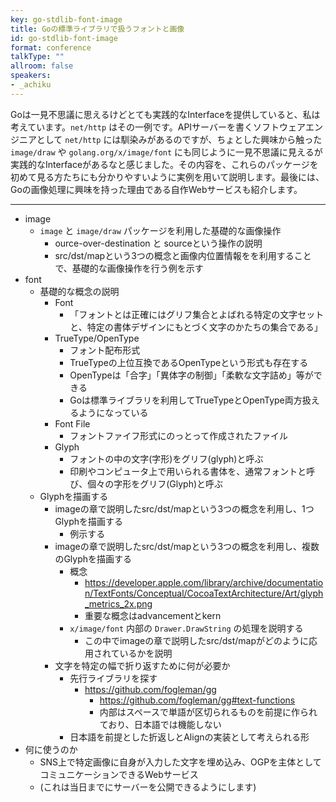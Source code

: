 ```yaml
---
key: go-stdlib-font-image
title: Goの標準ライブラリで扱うフォントと画像
id: go-stdlib-font-image
format: conference
talkType: ""
allroom: false
speakers:
- _achiku
---
```

Goは一見不思議に思えるけどとても実践的なInterfaceを提供していると、私は考えています。`net/http` はその一例です。APIサーバーを書くソフトウェアエンジニアとして `net/http` には馴染みがあるのですが、ちょとした興味から触った `image/draw` や `golang.org/x/image/font` にも同じように一見不思議に見えるが実践的なInterfaceがあるなと感じました。その内容を、これらのパッケージを初めて見る方たちにも分かりやすいように実例を用いて説明します。最後には、Goの画像処理に興味を持った理由である自作Webサービスも紹介します。

---

- image
    * `image` と `image/draw` パッケージを利用した基礎的な画像操作 
        * ource-over-destination と sourceという操作の説明
        * src/dst/mapという3つの概念と画像内位置情報をを利用することで、基礎的な画像操作を行う例を示す
- font
    * 基礎的な概念の説明
        * Font
            * 「フォントとは正確にはグリフ集合とよばれる特定の文字セットと、特定の書体デザインにもとづく文字のかたちの集合である」
        * TrueType/OpenType
            * フォント配布形式
            * TrueTypeの上位互換であるOpenTypeという形式も存在する
            * OpenTypeは「合字」「異体字の制御」「柔軟な文字詰め」等ができる
            * Goは標準ライブラリを利用してTrueTypeとOpenType両方扱えるようになっている
        * Font File
            * フォントファイフ形式にのっとって作成されたファイル
        * Glyph
            * フォントの中の文字(字形)をグリフ(glyph)と呼ぶ
            * 印刷やコンピュータ上で用いられる書体を、通常フォントと呼び、個々の字形をグリフ(Glyph)と呼ぶ
    * Glyphを描画する
        * imageの章で説明したsrc/dst/mapという3つの概念を利用し、1つGlyphを描画する
            * 例示する
        * imageの章で説明したsrc/dst/mapという3つの概念を利用し、複数のGlyphを描画する
            * 概念
                * https://developer.apple.com/library/archive/documentation/TextFonts/Conceptual/CocoaTextArchitecture/Art/glyph_metrics_2x.png
                * 重要な概念はadvancementとkern
            * `x/image/font` 内部の `Drawer.DrawString` の処理を説明する
                * この中でimageの章で説明したsrc/dst/mapがどのように応用されているかを説明
        * 文字を特定の幅で折り返すために何が必要か
            * 先行ライブラリを探す
                * https://github.com/fogleman/gg
                    * https://github.com/fogleman/gg#text-functions
                    * 内部はスペースで単語が区切られるものを前提に作られており、日本語では機能しない
            * 日本語を前提とした折返しとAlignの実装として考えられる形
- 何に使うのか
    * SNS上で特定画像に自身が入力した文字を埋め込み、OGPを主体としてコミュニケーションできるWebサービス
    * (これは当日までにサーバーを公開できるようにします)
